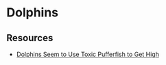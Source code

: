 # Dolphins


## Resources 

- [Dolphins Seem to Use Toxic Pufferfish to Get High](https://news.ycombinator.com/item?id=19184234)